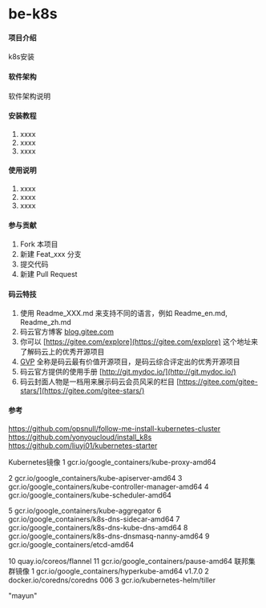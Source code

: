 # be-k8s

#### 项目介绍
k8s安装

#### 软件架构
软件架构说明


#### 安装教程

1. xxxx
2. xxxx
3. xxxx

#### 使用说明

1. xxxx
2. xxxx
3. xxxx

#### 参与贡献

1. Fork 本项目
2. 新建 Feat_xxx 分支
3. 提交代码
4. 新建 Pull Request


#### 码云特技

1. 使用 Readme\_XXX.md 来支持不同的语言，例如 Readme\_en.md, Readme\_zh.md
2. 码云官方博客 [blog.gitee.com](https://blog.gitee.com)
3. 你可以 [https://gitee.com/explore](https://gitee.com/explore) 这个地址来了解码云上的优秀开源项目
4. [GVP](https://gitee.com/gvp) 全称是码云最有价值开源项目，是码云综合评定出的优秀开源项目
5. 码云官方提供的使用手册 [http://git.mydoc.io/](http://git.mydoc.io/)
6. 码云封面人物是一档用来展示码云会员风采的栏目 [https://gitee.com/gitee-stars/](https://gitee.com/gitee-stars/)

#### 参考
https://github.com/opsnull/follow-me-install-kubernetes-cluster
https://github.com/yonyoucloud/install_k8s
https://github.com/liuyi01/kubernetes-starter

Kubernetes镜像 
1 gcr.io/google_containers/kube-proxy-amd64

2 gcr.io/google_containers/kube-apiserver-amd64 
3 gcr.io/google_containers/kube-controller-manager-amd64 
4 gcr.io/google_containers/kube-scheduler-amd64

5 gcr.io/google_containers/kube-aggregator 
6 gcr.io/google_containers/k8s-dns-sidecar-amd64
7 gcr.io/google_containers/k8s-dns-kube-dns-amd64
8 gcr.io/google_containers/k8s-dns-dnsmasq-nanny-amd64
9 gcr.io/google_containers/etcd-amd64

10 quay.io/coreos/flannel
11 gcr.io/google_containers/pause-amd64 
联邦集群镜像 
1 gcr.io/google_containers/hyperkube-amd64 v1.7.0 
2 docker.io/coredns/coredns 006 
3 gcr.io/kubernetes-helm/tiller 


"mayun"












